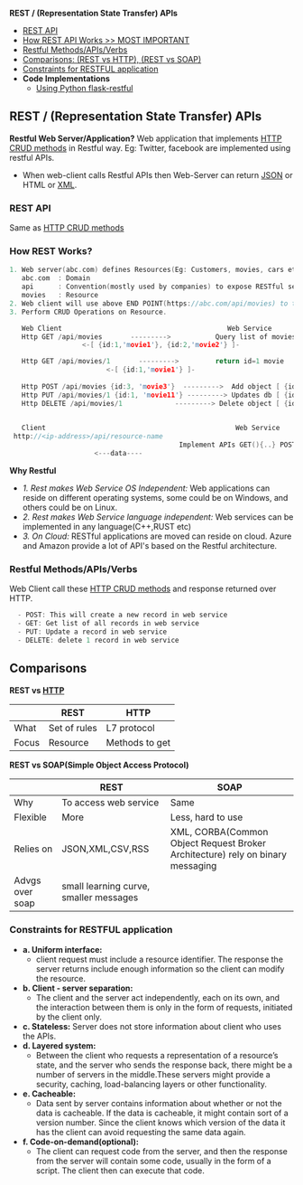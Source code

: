 **REST / (Representation State Transfer) APIs**
- [REST API](#api)
- [How REST API Works >> MOST IMPORTANT](#how)
- [Restful Methods/APIs/Verbs](#m)
- [Comparisons: (REST vs HTTP), (REST vs SOAP)](#vs)
- [Constraints for RESTFUL application](#c)
- **Code Implementations**
   - [Using Python flask-restful](/Languages/ScriptingLanguages/Python/web-frameworks/flask-restful)


## REST / (Representation State Transfer) APIs
**Restful Web Server/Application?** Web application that implements [HTTP CRUD methods](/Networking/OSI-Layers/Layer-7/Protocols/HTTP/README.md#mea) in Restful way. Eg: Twitter, facebook are implemented using restful APIs.
- When web-client calls Restful APIs then Web-Server can return [JSON](/Languages/ScriptingLanguages/JavaScript) or HTML or [XML](/Languages/Markup_Language).
<a name=api></a>
### REST API
Same as [HTTP CRUD methods](/Networking/OSI-Layers/Layer-7/Protocols/HTTP/README.md#mea)
<a name=how></a>
### How REST Works?
```c
1. Web server(abc.com) defines Resources(Eg: Customers, movies, cars etc) and exposes a service/End point eg:(https://abc.com/api/movies), where
   abc.com  : Domain
   api      : Convention(mostly used by companies) to expose RESTful services
   movies   : Resource 
2. Web client will use above END POINT(https://abc.com/api/movies) to talk to Web service to perform CRUD Operations on Resource
3. Perform CRUD Operations on Resource.   

   Web Client                                         Web Service
   Http GET /api/movies       --------->           Query list of movies
                  <-[ {id:1,'movie1'}, {id:2,'movie2'} ]-

   Http GET /api/movies/1       --------->         return id=1 movie
                        <-[ {id:1,'movie1'} ]-
   
   Http POST /api/movies {id:3, 'movie3'}  --------->  Add object [ {id:1,'movie1'}, {id:2,'movie2'}, {id:3,'movie3'} ]
   Http PUT /api/movies/1 {id:1, 'movie11'} ---------> Updates db [ {id:1,'movie11'}, {id:2,'movie2'}, {id:3,'movie3'} ]
   Http DELETE /api/movies/1             ---------> Delete object [ {id:2,'movie2'}, {id:3,'movie3'} ]
                        

   Client	                        	                Web Service
 http://<ip-address>/api/resource-name
                                          Implement APIs GET(){..} POST(){..} PUT(){..} DELETE(){..}
                     <---data----
```
**Why Restful**
- *1. Rest makes Web Service OS Independent:* Web applications can reside on different operating systems, some could be on Windows, and others could be on Linux.
- *2. Rest makes Web Service language independent:* Web services can be implemented in any language(C++,RUST etc)
- *3. On Cloud:* RESTful applications are moved can reside on cloud. Azure and Amazon provide a lot of API's based on the Restful architecture. 

<a name=m></a>
### Restful Methods/APIs/Verbs
Web Client call these [HTTP CRUD methods](/Networking/OSI-Layers/Layer-7/Protocols/HTTP/README.md#mea) and response returned over HTTP.
```c
  - POST: This will create a new record in web service
  - GET: Get list of all records in web service
  - PUT: Update a record in web service
  - DELETE: delete 1 record in web service
```

<a name=vs></a>
## Comparisons
**REST vs [HTTP](/Networking/OSI-Layers/Layer-7/Protocols/HTTP/)**

||REST|HTTP|
|---|---|---|
|What|Set of rules|L7 protocol|
|Focus|Resource|Methods to get|

**REST vs SOAP(Simple Object Access Protocol)**

||REST|SOAP|
|---|---|---|
|Why|To access web service|Same|
|Flexible|More|Less, hard to use|
|Relies on|JSON,XML,CSV,RSS|XML, CORBA(Common Object Request Broker Architecture) rely on binary messaging|
|Advgs over soap|small learning curve, smaller messages||

<a name=c></a>
### Constraints for RESTFUL application
- **a. Uniform interface:**
  - client request must include a resource identifier. The response the server returns include enough information so the client can modify the resource.
- **b. Client - server separation:** 
  - The client and the server act independently, each on its own, and the interaction between them is only in the form of requests, initiated by the client only.
- **c. Stateless:** Server does not store information about client who uses the APIs.
- **d. Layered system:** 
  - Between the client who requests a representation of a resource’s state, and the server who sends the response back, there might be a number of servers in the middle.These servers might provide a security, caching, load-balancing layers or                 other functionality. 
- **e. Cacheable:** 
  - Data sent by server contains information about whether or not the data is cacheable. If the data is cacheable, it might contain sort of a version number. Since the client knows which version of the data it has the client can avoid requesting the                         same data again.
- **f. Code-on-demand(optional):** 
  - The client can request code from the server, and then the response from the server will contain some code, usually in the form of a script. The client then can execute that code.




